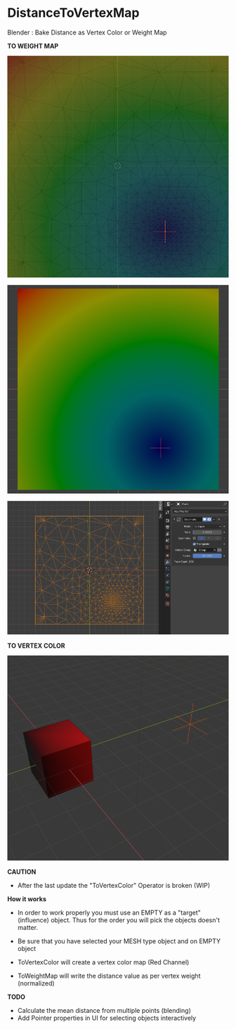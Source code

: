 # DistanceToVertexMap
Blender : Bake Distance as Vertex Color or Weight Map

**TO WEIGHT MAP**

![alt text](https://github.com/cnisidis/DistanceToVertexMap/blob/master/preview_image_02.png?raw=true)

![alt text](https://github.com/cnisidis/DistanceToVertexMap/blob/master/preview_image_01.png?raw=true)

![alt text](https://github.com/cnisidis/DistanceToVertexMap/blob/master/preview_image_03.png?raw=true)

**TO VERTEX COLOR**

![alt text](https://github.com/cnisidis/DistanceToVertexMap/blob/master/preview_image.png?raw=true)


**CAUTION**
- After the last update the "ToVertexColor" Operator is broken (WIP)

**How it works**

- In order to work properly you must use an EMPTY as a "target" (influence) object. Thus for the order you will pick the objects doesn't matter.

- Be sure that you have selected your MESH type object and on EMPTY object

- ToVertexColor will create a vertex color map (Red Channel)

- ToWeightMap will write the distance value as per vertex weight (normalized)


**TODO**

- Calculate the mean distance from multiple points (blending)
- Add Pointer properties in UI for selecting objects interactively






